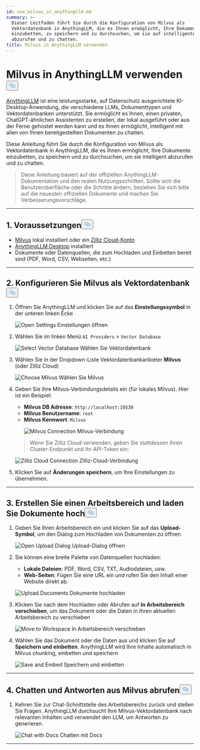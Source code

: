 ```yaml
---
id: use_milvus_in_anythingllm.md
summary: >-
  Dieser Leitfaden führt Sie durch die Konfiguration von Milvus als
  Vektordatenbank in AnythingLLM, die es Ihnen ermöglicht, Ihre Dokumente
  einzubetten, zu speichern und zu durchsuchen, um sie auf intelligente Weise
  abzurufen und zu chatten.
title: Milvus in AnythingLLM verwenden
---
```

<h1 id="Use-Milvus-in-AnythingLLM" class="common-anchor-header">Milvus in AnythingLLM verwenden<button data-href="#Use-Milvus-in-AnythingLLM" class="anchor-icon" translate="no">
      <svg translate="no"
        aria-hidden="true"
        focusable="false"
        height="20"
        version="1.1"
        viewBox="0 0 16 16"
        width="16"
      >
        <path
          fill="#0092E4"
          fill-rule="evenodd"
          d="M4 9h1v1H4c-1.5 0-3-1.69-3-3.5S2.55 3 4 3h4c1.45 0 3 1.69 3 3.5 0 1.41-.91 2.72-2 3.25V8.59c.58-.45 1-1.27 1-2.09C10 5.22 8.98 4 8 4H4c-.98 0-2 1.22-2 2.5S3 9 4 9zm9-3h-1v1h1c1 0 2 1.22 2 2.5S13.98 12 13 12H9c-.98 0-2-1.22-2-2.5 0-.83.42-1.64 1-2.09V6.25c-1.09.53-2 1.84-2 3.25C6 11.31 7.55 13 9 13h4c1.45 0 3-1.69 3-3.5S14.5 6 13 6z"
        ></path>
      </svg>
    </button></h1><p><a href="https://anythingllm.com/">AnythingLLM</a> ist eine leistungsstarke, auf Datenschutz ausgerichtete KI-Desktop-Anwendung, die verschiedene LLMs, Dokumenttypen und Vektordatenbanken unterstützt. Sie ermöglicht es Ihnen, einen privaten, ChatGPT-ähnlichen Assistenten zu erstellen, der lokal ausgeführt oder aus der Ferne gehostet werden kann und es Ihnen ermöglicht, intelligent mit allen von Ihnen bereitgestellten Dokumenten zu chatten.</p>
<p>Diese Anleitung führt Sie durch die Konfiguration von Milvus als Vektordatenbank in AnythingLLM, die es Ihnen ermöglicht, Ihre Dokumente einzubetten, zu speichern und zu durchsuchen, um sie intelligent abzurufen und zu chatten.</p>
<blockquote>
<p>Diese Anleitung basiert auf der offiziellen AnythingLLM-Dokumentation und den realen Nutzungsschritten. Sollte sich die Benutzeroberfläche oder die Schritte ändern, beziehen Sie sich bitte auf die neuesten offiziellen Dokumente und machen Sie Verbesserungsvorschläge.</p>
</blockquote>
<hr>
<h2 id="1-Prerequisites" class="common-anchor-header">1. Voraussetzungen<button data-href="#1-Prerequisites" class="anchor-icon" translate="no">
      <svg translate="no"
        aria-hidden="true"
        focusable="false"
        height="20"
        version="1.1"
        viewBox="0 0 16 16"
        width="16"
      >
        <path
          fill="#0092E4"
          fill-rule="evenodd"
          d="M4 9h1v1H4c-1.5 0-3-1.69-3-3.5S2.55 3 4 3h4c1.45 0 3 1.69 3 3.5 0 1.41-.91 2.72-2 3.25V8.59c.58-.45 1-1.27 1-2.09C10 5.22 8.98 4 8 4H4c-.98 0-2 1.22-2 2.5S3 9 4 9zm9-3h-1v1h1c1 0 2 1.22 2 2.5S13.98 12 13 12H9c-.98 0-2-1.22-2-2.5 0-.83.42-1.64 1-2.09V6.25c-1.09.53-2 1.84-2 3.25C6 11.31 7.55 13 9 13h4c1.45 0 3-1.69 3-3.5S14.5 6 13 6z"
        ></path>
      </svg>
    </button></h2><ul>
<li><a href="https://milvus.io/docs/install-overview.md">Milvus</a> lokal installiert oder ein <a href="https://zilliz.com/cloud">Zilliz Cloud-Konto</a> </li>
<li><a href="https://anythingllm.com/desktop">AnythingLLM Desktop</a> installiert</li>
<li>Dokumente oder Datenquellen, die zum Hochladen und Einbetten bereit sind (PDF, Word, CSV, Webseiten, etc.)</li>
</ul>
<hr>
<h2 id="2-Configure-Milvus-as-the-Vector-Database" class="common-anchor-header">2. Konfigurieren Sie Milvus als Vektordatenbank<button data-href="#2-Configure-Milvus-as-the-Vector-Database" class="anchor-icon" translate="no">
      <svg translate="no"
        aria-hidden="true"
        focusable="false"
        height="20"
        version="1.1"
        viewBox="0 0 16 16"
        width="16"
      >
        <path
          fill="#0092E4"
          fill-rule="evenodd"
          d="M4 9h1v1H4c-1.5 0-3-1.69-3-3.5S2.55 3 4 3h4c1.45 0 3 1.69 3 3.5 0 1.41-.91 2.72-2 3.25V8.59c.58-.45 1-1.27 1-2.09C10 5.22 8.98 4 8 4H4c-.98 0-2 1.22-2 2.5S3 9 4 9zm9-3h-1v1h1c1 0 2 1.22 2 2.5S13.98 12 13 12H9c-.98 0-2-1.22-2-2.5 0-.83.42-1.64 1-2.09V6.25c-1.09.53-2 1.84-2 3.25C6 11.31 7.55 13 9 13h4c1.45 0 3-1.69 3-3.5S14.5 6 13 6z"
        ></path>
      </svg>
    </button></h2><ol>
<li>Öffnen Sie AnythingLLM und klicken Sie auf das <strong>Einstellungssymbol</strong> in der unteren linken Ecke<br>

  
   <span class="img-wrapper"> <img translate="no" src="/docs/v2.6.x/assets/anythingllm_dashboard.png" alt="Open Settings" class="doc-image" id="open-settings" />
   </span> <span class="img-wrapper"> <span>Einstellungen öffnen</span> </span></li>
</ol>
<ol start="2">
<li><p>Wählen Sie im linken Menü <code translate="no">AI Providers</code> &gt; <code translate="no">Vector Database</code> <br>

  
   <span class="img-wrapper"> <img translate="no" src="/docs/v2.6.x/assets/anythingllm_config.png" alt="Select Vector Database" class="doc-image" id="select-vector-database" />
   </span> <span class="img-wrapper"> <span>Wählen Sie Vektordatenbank</span> </span></p></li>
<li><p>Wählen Sie in der Dropdown-Liste Vektordatenbankanbieter <strong>Milvus</strong> (oder Zilliz Cloud)<br>

  
   <span class="img-wrapper"> <img translate="no" src="/docs/v2.6.x/assets/anythingllm_vectordb.png" alt="Choose Milvus" class="doc-image" id="choose-milvus" />
   </span> <span class="img-wrapper"> <span>Wählen Sie Milvus</span> </span></p></li>
<li><p>Geben Sie Ihre Milvus-Verbindungsdetails ein (für lokales Milvus). Hier ist ein Beispiel:</p>
<ul>
<li><strong>Milvus DB Adresse</strong>: <code translate="no">http://localhost:19530</code></li>
<li><strong>Milvus Benutzername</strong>: <code translate="no">root</code></li>
<li><strong>Milvus Kennwort</strong>: <code translate="no">Milvus</code>

  
   <span class="img-wrapper"> <img translate="no" src="/docs/v2.6.x/assets/anythingllm_milvus.png" alt="Milvus Connection" class="doc-image" id="milvus-connection" />
   </span> <span class="img-wrapper"> <span>Milvus-Verbindung</span> </span></li>
</ul>
<blockquote>
<p>Wenn Sie Zilliz Cloud verwenden, geben Sie stattdessen Ihren Cluster-Endpunkt und Ihr API-Token ein:</p>
</blockquote>
<p>
  
   <span class="img-wrapper"> <img translate="no" src="/docs/v2.6.x/assets/anythingllm_zilliz_cloud.png" alt="Zilliz Cloud Connection" class="doc-image" id="zilliz-cloud-connection" />
   </span> <span class="img-wrapper"> <span>Zilliz-Cloud-Verbindung</span> </span></p></li>
<li><p>Klicken Sie auf <strong>Änderungen speichern</strong>, um Ihre Einstellungen zu übernehmen.</p></li>
</ol>
<hr>
<h2 id="3-Create-a-Workspace-and-Upload-Documents" class="common-anchor-header">3. Erstellen Sie einen Arbeitsbereich und laden Sie Dokumente hoch<button data-href="#3-Create-a-Workspace-and-Upload-Documents" class="anchor-icon" translate="no">
      <svg translate="no"
        aria-hidden="true"
        focusable="false"
        height="20"
        version="1.1"
        viewBox="0 0 16 16"
        width="16"
      >
        <path
          fill="#0092E4"
          fill-rule="evenodd"
          d="M4 9h1v1H4c-1.5 0-3-1.69-3-3.5S2.55 3 4 3h4c1.45 0 3 1.69 3 3.5 0 1.41-.91 2.72-2 3.25V8.59c.58-.45 1-1.27 1-2.09C10 5.22 8.98 4 8 4H4c-.98 0-2 1.22-2 2.5S3 9 4 9zm9-3h-1v1h1c1 0 2 1.22 2 2.5S13.98 12 13 12H9c-.98 0-2-1.22-2-2.5 0-.83.42-1.64 1-2.09V6.25c-1.09.53-2 1.84-2 3.25C6 11.31 7.55 13 9 13h4c1.45 0 3-1.69 3-3.5S14.5 6 13 6z"
        ></path>
      </svg>
    </button></h2><ol>
<li><p>Geben Sie Ihren Arbeitsbereich ein und klicken Sie auf das <strong>Upload-Symbol</strong>, um den Dialog zum Hochladen von Dokumenten zu öffnen<br>

  
   <span class="img-wrapper"> <img translate="no" src="/docs/v2.6.x/assets/anythingllm_upload_file.png" alt="Open Upload Dialog" class="doc-image" id="open-upload-dialog" />
   </span> <span class="img-wrapper"> <span>Upload-Dialog öffnen</span> </span></p></li>
<li><p>Sie können eine breite Palette von Datenquellen hochladen:</p>
<ul>
<li><strong>Lokale Dateien</strong>: PDF, Word, CSV, TXT, Audiodateien, usw.</li>
<li><strong>Web-Seiten</strong>: Fügen Sie eine URL ein und rufen Sie den Inhalt einer Website direkt ab.</li>
</ul>
<p>
  
   <span class="img-wrapper"> <img translate="no" src="/docs/v2.6.x/assets/anythingllm_upload_interface.png" alt="Upload Documents" class="doc-image" id="upload-documents" />
   </span> <span class="img-wrapper"> <span>Dokumente hochladen</span> </span></p></li>
<li><p>Klicken Sie nach dem Hochladen oder Abrufen auf <strong>In Arbeitsbereich verschieben</strong>, um das Dokument oder die Daten in Ihren aktuellen Arbeitsbereich zu verschieben<br>

  
   <span class="img-wrapper"> <img translate="no" src="/docs/v2.6.x/assets/anythingllm_move_to_workspace.png" alt="Move to Workspace" class="doc-image" id="move-to-workspace" />
   </span> <span class="img-wrapper"> <span>In Arbeitsbereich verschieben</span> </span></p></li>
<li><p>Wählen Sie das Dokument oder die Daten aus und klicken Sie auf <strong>Speichern und einbetten</strong>. AnythingLLM wird Ihre Inhalte automatisch in Milvus chunking, einbetten und speichern<br>

  
   <span class="img-wrapper"> <img translate="no" src="/docs/v2.6.x/assets/anythingllm_save_and_embed.png" alt="Save and Embed" class="doc-image" id="save-and-embed" />
   </span> <span class="img-wrapper"> <span>Speichern und einbetten</span> </span></p></li>
</ol>
<hr>
<h2 id="4-Chat-and-Retrieve-Answers-from-Milvus" class="common-anchor-header">4. Chatten und Antworten aus Milvus abrufen<button data-href="#4-Chat-and-Retrieve-Answers-from-Milvus" class="anchor-icon" translate="no">
      <svg translate="no"
        aria-hidden="true"
        focusable="false"
        height="20"
        version="1.1"
        viewBox="0 0 16 16"
        width="16"
      >
        <path
          fill="#0092E4"
          fill-rule="evenodd"
          d="M4 9h1v1H4c-1.5 0-3-1.69-3-3.5S2.55 3 4 3h4c1.45 0 3 1.69 3 3.5 0 1.41-.91 2.72-2 3.25V8.59c.58-.45 1-1.27 1-2.09C10 5.22 8.98 4 8 4H4c-.98 0-2 1.22-2 2.5S3 9 4 9zm9-3h-1v1h1c1 0 2 1.22 2 2.5S13.98 12 13 12H9c-.98 0-2-1.22-2-2.5 0-.83.42-1.64 1-2.09V6.25c-1.09.53-2 1.84-2 3.25C6 11.31 7.55 13 9 13h4c1.45 0 3-1.69 3-3.5S14.5 6 13 6z"
        ></path>
      </svg>
    </button></h2><ol>
<li>Kehren Sie zur Chat-Schnittstelle des Arbeitsbereichs zurück und stellen Sie Fragen. AnythingLLM durchsucht Ihre Milvus-Vektordatenbank nach relevanten Inhalten und verwendet den LLM, um Antworten zu generieren.<br>

  
   <span class="img-wrapper"> <img translate="no" src="/docs/v2.6.x/assets/anythingllm_chat.png" alt="Chat with Docs" class="doc-image" id="chat-with-docs" />
   </span> <span class="img-wrapper"> <span>Chatten mit Docs</span> </span></li>
</ol>
<hr>
